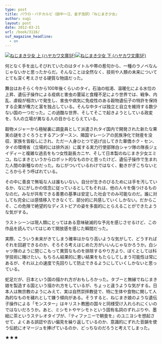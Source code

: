 ```yaml
---
type: post
title: パウロ・バチカルビ（田中一江、金子浩訳）『ねじまき少女』
author: sugi
layout: post
date: 2012-03-21
url: /book/3116/
suf_magazine_headline:
  - on
---
```

<a href="http://www.amazon.co.jp/exec/obidos/ASIN/4150118094/chezsugi-22/ref=nosim/" onclick="_gaq.push(['_trackEvent', 'outbound-article', 'http://www.amazon.co.jp/exec/obidos/ASIN/4150118094/chezsugi-22/ref=nosim/', '']);" name="amazletlink" target="_blank"><img src="http://i1.wp.com/ecx.images-amazon.com/images/I/516pHWa4RNL._SL160_.jpg?w=660" alt="ねじまき少女 上 (ハヤカワ文庫SF)" class="alignleft"  data-recalc-dims="1" /></a><a href="http://www.amazon.co.jp/exec/obidos/ASIN/4150118108/chezsugi-22/ref=nosim/" onclick="_gaq.push(['_trackEvent', 'outbound-article', 'http://www.amazon.co.jp/exec/obidos/ASIN/4150118108/chezsugi-22/ref=nosim/', '']);" name="amazletlink" target="_blank"><img src="http://i2.wp.com/ecx.images-amazon.com/images/I/517B2riMrKL._SL160_.jpg?w=660" alt="ねじまき少女 下 (ハヤカワ文庫SF)" class="alignleft"  data-recalc-dims="1" /></a>

何となく手を出しそびれていたのはタイトルや帯の惹句から、一種のラノベなんじゃないかと思ったからだ。そんなことは全然なく、技術や人類の未来についてとても深く考えさせる硬質な物語だった。

舞台はおそらく今から100年後くらいのタイ。石油の枯渇、温暖化による水位の上昇、遺伝子操作による疫病と害虫の蔓延と食糧不足により世界では、戦争、内乱、虐殺が相次いで発生し、害虫や病気に免疫性のある穀物遺伝子の特許を保持する企業が権力と富を独占している。そんな中タイは独立と自立を維持する数少ない国の一つだった。この過酷な世界、そしてそこで起きようとしている政変を、5人の立場が異なる人の目からとらえている。

穀物メジャーから極秘裏に調査員として派遣されタイ国内で開発された新たな果実の謎をさぐろうとするアンダースン、隣国マレーシアの民族浄化で財産を没収、家族を皆殺しにされ、ただ一人身ひとつで逃げ出してきた華僑ホク・セン、タイの環境省（立場的には排外派）に属する実力行使部隊白シャツ隊の隊長ジェイディーと複雑な過去をもつ女性副長カニヤ、そして日本製のねじまき少女エミコ。ねじまきというからロボット的なものかと思ったけど、遺伝子操作で生まれた人間の新種なのだった。ねじがついているわけではなく、動きがぎこちないところからそう呼ばれている。

その中に善良で無垢な人は誰もいない。自分が生きのびるためには手を汚しているか、なにがしかの信念に従っているとしてもそれは、他の人々を傷つけるものなのだ。みなが共有できる善悪の基準は安定した社会でのみ可能なのだ。誰に対しても完全には感情移入できなくて、部分的に共感していくしかない。だからこそ、この危険で絶望的なディストピアの姿を多面的にとらえることができたような気がする。

ラストシーンは現人類にとってはある意味破滅的な予兆を感じさせるけど、この作品を読んでいてはじめて開放感を感じた瞬間だった。

実際、こういう未来がきてしまう確率はかなり高いような気がして、どうすればそれを回避できるのか、そろそろ考えはじめた方がいいんじゃなかろうか。白シャツ隊のように閉じこもって異質なものを排除するやり方より、ぼくとしては科学技術に賭けたい。もちろん結果的に悪い結果をもたらしてしまう可能性は常にあるが、それ以上の速度で先回りして防止できるようにしていくしかないと思っている。

蛇足だが、日本という国の描かれ方がおもしろかった。タブーと無縁でねじまき娘を製造する国という描かれ方をしているが、ちょっと違うような気がする。日本人は無宗教のようにみえて、実は自然崇拝教徒で、特に生体や食物に関して人為的なものを穢れとして嫌う傾向がある。そうすると、ねじまき娘のような遺伝子操作による「モンスター」はキリスト教圏の国々と同様受け入れられにくいのではないだろうか。あと、ミシモトやヤシモトという固有名詞のずれぶりや、墨絵に茶というステレオタイプが、『ティファニーで朝食を』のユニヨシを想起させて、よくある誤認や古い偏見を繰り返しているのか、意識的にずれた音韻を使う伝統にオマージュを捧げているのか、どっちなのだろうと考えてしまった。

★★★

